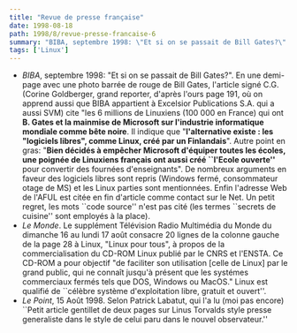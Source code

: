```yaml
---
title: "Revue de presse française"
date: 1998-08-18
path: 1998/8/revue-presse-francaise-6
summary: "BIBA, septembre 1998: \"Et si on se passait de Bill Gates?\"."
tags: ['Linux']
---
```


<UL>

<LI>
<EM>BIBA</EM>, septembre 1998: "Et si on se passait de Bill Gates?". En une
demi-page avec une photo barrée de rouge de Bill Gates, l'article signé
C.G. (Corine Goldberger, grand reporter, d'après l'ours page 191, où
on apprend aussi que BIBA appartient à Excelsior Publications S.A. qui
a aussi SVM) cite "les 6 millions de Linuxiens (100 000 en France) qui
ont <B>B. Gates et la mainmise de Microsoft sur l'industrie informatique
mondiale comme bête noire</B>. Il indique que  "<B>l'alternative existe :
les "logiciels libres", comme Linux, créé par un Finlandais</B>". Autre
point en gras: "<B>Bien décidés à empêcher Microsoft d'équiper toutes
les écoles, une poignée de Linuxiens français ont aussi créé ``l'Ecole
ouverte''</B> pour convertir des fournées d'enseignants".  De nombreux
arguments en faveur des logiciels libres sont repris (Windows fermé,
consommateur otage de MS) et les Linux parties sont mentionnées. Enfin
l'adresse Web de l'AFUL est citée en fin d'article comme contact sur le
Net. Un petit regret, les mots ``code source'' n'est pas cité (les termes
``secrets de cuisine'' sont employés à la place).
<LI>
<EM>Le Monde</EM>.
Le supplément Télévision Radio Multimédia du Monde du dimanche 16 au lundi
17 août consacre 20 lignes de la colonne gauche de la page 28 à Linux,
"Linux pour tous", à propos de la commercialisation du CD-ROM Linux
publié par le CNRS et l'ENSTA. Ce CD-ROM a pour objectif "de faciliter
son utilisation [celle de Linux] par le grand public, qui ne connaît
jusqu'à présent que les systémes commerciaux fermés tels que DOS,
Windows ou MacOS." Linux est qualifié de ``célèbre système d'exploitation
libre, gratuit et ouvert''.
<LI><EM>Le Point</EM>, 15 Août 1998. Selon Patrick Labatut, qui l'a
lu (moi pas encore) ``Petit article gentillet de deux pages sur Linus
Torvalds style presse generaliste dans le style de celui paru dans le
nouvel observateur.''
</UL>


